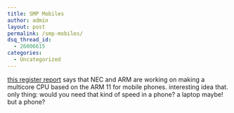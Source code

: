 ```yaml
---
title: SMP Mobiles
author: admin
layout: post
permalink: /smp-mobiles/
dsq_thread_id:
  - 26006615
categories:
  - Uncategorized
---
```

[this register report][1] says that NEC and ARM are working on making a multicore CPU based on the ARM 11 for mobile phones. interesting idea that. only thing: would you need that kind of speed in a phone? a laptop maybe! but a phone?

 [1]: http://www.theregister.co.uk/content/3/33490.html